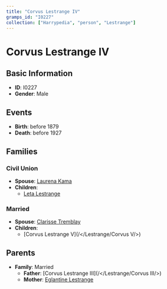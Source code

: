 ```yaml
---
title: "Corvus Lestrange IV"
gramps_id: "I0227"
collection: ["Harrypedia", "person", "Lestrange"]
---
```


# Corvus Lestrange IV

## Basic Information

- **ID**: I0227
- **Gender**: Male

## Events

- **Birth**: before 1879
- **Death**: before 1927

## Families

### Civil Union

- **Spouse**: [Laurena Kama](//Kama/Laurena/)
- **Children**:
  - [Leta Lestrange](//Lestrange/Leta/)

### Married

- **Spouse**: [Clarisse Tremblay](//Tremblay/Clarisse/)
- **Children**:
  - [Corvus Lestrange V](/</Lestrange/Corvus V/>)

## Parents

- **Family**: Married
  - **Father**: [Corvus Lestrange III](/</Lestrange/Corvus III/>)
  - **Mother**: [Eglantine Lestrange](//Lestrange/Eglantine/)

